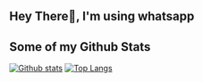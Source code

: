 
## Hey There👋, I'm using whatsapp

## Some of my Github Stats
[![Github stats](https://github-readme-stats.vercel.app/api?username=fandyajpo&show_icons=true&include_all_commits=true)](https://github.com/fandyajpo/github-readme-stats)
[![Top Langs](https://github-readme-stats.vercel.app/api/top-langs/?username=fandyajpo&layout=compact)](https://github.com/fandyajpo/github-readme-stats) 



